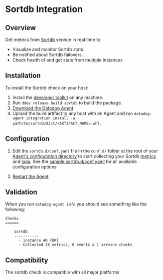 # Sortdb Integration

## Overview

Get metrics from [Sortdb][1] service in real time to:

* Visualize and monitor Sortdb stats.
* Be notified about Sortdb failovers.
* Check health of and get stats from multiple instances

## Installation

To install the Sortdb check on your host:

1. Install the [developer toolkit][3] on any machine.
2. Run `ddev release build sortdb` to build the package.
3. [Download the Datadog Agent][2].
4. Upload the build artifact to any host with an Agent and run `datadog-agent integration install -w path/to/sortdb/dist/<ARTIFACT_NAME>.whl`.

## Configuration

1. Edit the `sortdb.d/conf.yaml` file in the `conf.d/` folder at the root of your [Agent's configuration directory][4] to start collecting your Sortdb [metrics](#metric-collection) and [logs](#log-collection).
  See the [sample sortdb.d/conf.yaml][5] for all available configuration options.

2. [Restart the Agent][6]

## Validation

When you run `datadog-agent info` you should see something like the following:

    Checks
    ======

        sortdb
        -----------
          - instance #0 [OK]
          - Collected 28 metrics, 0 events & 1 service checks

## Compatibility

The sortdb check is compatible with all major platforms

[1]: https://github.com/jehiah/sortdb
[2]: https://app.datadoghq.com/account/settings#agent
[3]: https://docs.datadoghq.com/developers/integrations/new_check_howto/#developer-toolkit
[4]: https://docs.datadoghq.com/agent/faq/agent-configuration-files/#agent-configuration-directory
[5]: https://github.com/DataDog/integrations-extras/blob/master/sortdb/datadog_checks/sortdb/data/conf.yaml.example
[6]: https://docs.datadoghq.com/agent/faq/agent-commands/#start-stop-restart-the-agent
